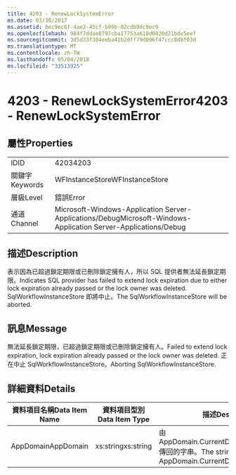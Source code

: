 ```yaml
---
title: 4203 - RenewLockSystemError
ms.date: 03/30/2017
ms.assetid: 6ec9ec6f-4ae2-45cf-b99b-02cdb9dc9ec9
ms.openlocfilehash: 984f7ddae8797cba17753a618d0820d21bde5eef
ms.sourcegitcommit: 3d5d33f384eeba41b2dff79d096f47ccc8d8f03d
ms.translationtype: MT
ms.contentlocale: zh-TW
ms.lasthandoff: 05/04/2018
ms.locfileid: "33513925"
---
```

# <a name="4203---renewlocksystemerror"></a><span data-ttu-id="628be-102">4203 - RenewLockSystemError</span><span class="sxs-lookup"><span data-stu-id="628be-102">4203 - RenewLockSystemError</span></span>
## <a name="properties"></a><span data-ttu-id="628be-103">屬性</span><span class="sxs-lookup"><span data-stu-id="628be-103">Properties</span></span>  
  
|||  
|-|-|  
|<span data-ttu-id="628be-104">ID</span><span class="sxs-lookup"><span data-stu-id="628be-104">ID</span></span>|<span data-ttu-id="628be-105">4203</span><span class="sxs-lookup"><span data-stu-id="628be-105">4203</span></span>|  
|<span data-ttu-id="628be-106">關鍵字</span><span class="sxs-lookup"><span data-stu-id="628be-106">Keywords</span></span>|<span data-ttu-id="628be-107">WFInstanceStore</span><span class="sxs-lookup"><span data-stu-id="628be-107">WFInstanceStore</span></span>|  
|<span data-ttu-id="628be-108">層級</span><span class="sxs-lookup"><span data-stu-id="628be-108">Level</span></span>|<span data-ttu-id="628be-109">錯誤</span><span class="sxs-lookup"><span data-stu-id="628be-109">Error</span></span>|  
|<span data-ttu-id="628be-110">通道</span><span class="sxs-lookup"><span data-stu-id="628be-110">Channel</span></span>|<span data-ttu-id="628be-111">Microsoft-Windows-Application Server-Applications/Debug</span><span class="sxs-lookup"><span data-stu-id="628be-111">Microsoft-Windows-Application Server-Applications/Debug</span></span>|  
  
## <a name="description"></a><span data-ttu-id="628be-112">描述</span><span class="sxs-lookup"><span data-stu-id="628be-112">Description</span></span>  
 <span data-ttu-id="628be-113">表示因為已超過鎖定期限或已刪除鎖定擁有人，所以 SQL 提供者無法延長鎖定期限。</span><span class="sxs-lookup"><span data-stu-id="628be-113">Indicates SQL provider has failed to extend lock expiration due to either lock expiration already passed or the lock owner was deleted.</span></span> <span data-ttu-id="628be-114">SqlWorkflowInstanceStore 即將中止。</span><span class="sxs-lookup"><span data-stu-id="628be-114">The SqlWorkflowInstanceStore will be aborted.</span></span>  
  
## <a name="message"></a><span data-ttu-id="628be-115">訊息</span><span class="sxs-lookup"><span data-stu-id="628be-115">Message</span></span>  
 <span data-ttu-id="628be-116">無法延長鎖定期限，已超過鎖定期限或已刪除鎖定擁有人。</span><span class="sxs-lookup"><span data-stu-id="628be-116">Failed to extend lock expiration, lock expiration already passed or the lock owner was deleted.</span></span> <span data-ttu-id="628be-117">正在中止 SqlWorkflowInstanceStore。</span><span class="sxs-lookup"><span data-stu-id="628be-117">Aborting SqlWorkflowInstanceStore.</span></span>  
  
## <a name="details"></a><span data-ttu-id="628be-118">詳細資料</span><span class="sxs-lookup"><span data-stu-id="628be-118">Details</span></span>  
  
|<span data-ttu-id="628be-119">資料項目名稱</span><span class="sxs-lookup"><span data-stu-id="628be-119">Data Item Name</span></span>|<span data-ttu-id="628be-120">資料項目型別</span><span class="sxs-lookup"><span data-stu-id="628be-120">Data Item Type</span></span>|<span data-ttu-id="628be-121">描述</span><span class="sxs-lookup"><span data-stu-id="628be-121">Description</span></span>|  
|--------------------|--------------------|-----------------|  
|<span data-ttu-id="628be-122">AppDomain</span><span class="sxs-lookup"><span data-stu-id="628be-122">AppDomain</span></span>|<span data-ttu-id="628be-123">xs:string</span><span class="sxs-lookup"><span data-stu-id="628be-123">xs:string</span></span>|<span data-ttu-id="628be-124">由 AppDomain.CurrentDomain.FriendlyName 傳回的字串。</span><span class="sxs-lookup"><span data-stu-id="628be-124">The string returned by AppDomain.CurrentDomain.FriendlyName.</span></span>|
